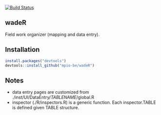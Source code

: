 [![Build Status](https://travis-ci.org/mpio-be/wadeR.svg?branch=master)](https://travis-ci.org/mpio-be/wadeR)

wadeR
------------
 Field work organizer (mapping and data entry).

Installation
------------

``` r
install.packages("devtools")
devtools::install_github("mpio-be/wadeR")
```


Notes
------------
 - data entry pages are customized from ./inst/UI/DataEntry/_TABLENAME_/global.R
 - inspector (./R/inspectors.R) is a generic function. Each inspector.TABLE is defined given TABLE structure. 